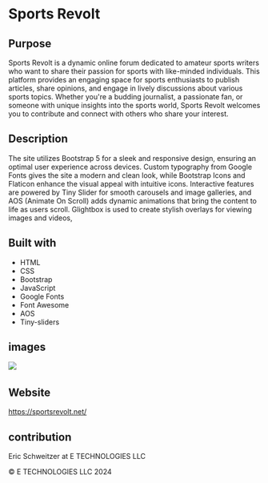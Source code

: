 # Sports Revolt

## Purpose
Sports Revolt is a dynamic online forum dedicated to amateur sports writers who want to share their passion for sports with like-minded individuals. This platform provides an engaging space for sports enthusiasts to publish articles, share opinions, and engage in lively discussions about various sports topics. Whether you're a budding journalist, a passionate fan, or someone with unique insights into the sports world, Sports Revolt welcomes you to contribute and connect with others who share your interest.


## Description
 The site utilizes Bootstrap 5 for a sleek and responsive design, ensuring an optimal user experience across devices. Custom typography from Google Fonts gives the site a modern and clean look, while Bootstrap Icons and Flaticon enhance the visual appeal with intuitive icons. Interactive features are powered by Tiny Slider for smooth carousels and image galleries, and AOS (Animate On Scroll) adds dynamic animations that bring the content to life as users scroll. Glightbox is used to create stylish overlays for viewing images and videos, 
 
 <!-- and Flatpickr
  provides a user-friendly datepicker for seamless form interactions. Altogether, these technologies work in harmony to create a vibrant community space for sports enthusiasts to express their passion and connect with like-minded individuals. -->


## Built with

* HTML
* CSS
* Bootstrap
* JavaScript
* Google Fonts
* Font Awesome
* AOS
* Tiny-sliders



## images

![](/img)
![]()
![]()
![]()
![]()


## Website 
https://sportsrevolt.net/ 

## contribution
Eric Schweitzer at E TECHNOLOGIES LLC

&copy; E TECHNOLOGIES LLC 2024

<!-- images bball 5 base 4 foot 4 more 9 -->

<!-- Transaction ID
3DN24957SA515791U -->

<!-- TO DO  -->

<!-- took out comment section. got it to work on base ball section -->
<!-- change top of page of content page. -->





<!-- get AI articles or free articles and write articles -->
<!-- on content pages put 4 best articles in the sections that seperate the articles -->
<!-- take out popular post side bar in article sections -->

<!-- use data-aos="" not sure its working on everthing bc its in class and not data-aos -->

<!-- delete unused images -->
<!-- If I get more writers I could do a page with authors info and link it to the read my bio button on the contaent pages -->
<!-- read readme and delet things that arent used  -->
<!-- tranfer footer from index to all other pages after copyright is removed -->
<!-- leave a commnent section see if it will work -->
<!-- use side sections for links to bball/baseball reference and other useful sites education is important and links to resources-->
<!-- buy template https://untree.co/license/  as long as comments and forms work -->
<!-- tips on how to write your own artcle -->


<!--  -->
<!--  -->
<!--  -->

<!-- THINGS TO THINK ABOUT -->

<!--  need to think of clever way to get writers/and how to make site different-->
<!--  ask tiktokers to write something, pitch it as a way to get discovered and grow their brand-->

<!-- test -->
<!-- aos animations******************************************* -->

<!-- Fade Animations:
fade-up
fade-down
fade-left
fade-right
fade
Flip Animations:
flip-left
flip-right
flip-up
flip-down
Slide Animations:
slide-up
slide-down
slide-left
slide-right
Zoom Animations:
zoom-in
zoom-out
Other Animations:
rotate-left
rotate-right -->


<!-- MY ARTICLES -->
<!-- bronny/ main stream media/ always be a current player in the goat debate -->
<!-- young fans ruining sports -->
  <!--no research, they believe everything, they think mvps should be on bad teams, winning doesnt matter, potential > production (kyrie)   -->
<!-- if this was kobe in the olympics people would say "hes playing against amatures" te double standard, see if I can trick tiktokers and put into th article -->
<!-- ask friends to write articles about their sport -->
<!-- none of these cowards can take critiizim or facts, they block anyone that has facts to bak them up. youe give a fact that proves them wron and they run away. just like todays players. big pussies  -->



<!-- NEED TO REMEMBER -->
<!--  work on header...header done for now****** footer on home page then transfer-->
<!--  -->
<!--  -->
<!--  -->
<!--  -->


<!-- Icon attribute already added to terms page -->
 <!-- <a href="https://www.freepik.com/icon/american-football_2700012#fromView=search&page=1&position=35&uuid=0f39eed9-6439-42a6-83fa-d51d04fe93ed">Icon by Freepik</a>  
<a href="https://www.freepik.com/search">Icon by Freepik</a> 
 Image by <a href="https://pixabay.com/users/katehonish-54094/?utm_source=link-attribution&utm_medium=referral&utm_campaign=image&utm_content=183266">Kate Honish</a> from <a href="https://pixabay.com//?utm_source=link-attribution&utm_medium=referral&utm_campaign=image&utm_content=183266">Pixabay</a> 
 Image by <a href="https://pixabay.com/users/pexels-2286921/?utm_source=link-attribution&utm_medium=referral&utm_campaign=image&utm_content=1846039">Pexels</a> from <a href="https://pixabay.com//?utm_source=link-attribution&utm_medium=referral&utm_campaign=image&utm_content=1846039">Pixabay</a> 
 Image by <a href="https://pixabay.com/users/eileenploh-20250/?utm_source=link-attribution&utm_medium=referral&utm_campaign=image&utm_content=78394">eileenploh</a> from <a href="https://pixabay.com//?utm_source=link-attribution&utm_medium=referral&utm_campaign=image&utm_content=78394">Pixabay</a>  -->
 <!-- <a href="https://www.freepik.com/free-photo/horizontal-shot-crowded-yankee-baseball-stadium-players-field_10860215.htm#fromView=search&page=1&position=23&uuid=d2bdb9e7-0922-4a31-96c8-5ed373ca0221">Image by wirestock on Freepik</a>
 <a href="https://www.freepik.com/free-photo/overhead-shot-people-basketball-court-park_9283225.htm#fromView=search&page=1&position=6&uuid=f677a51b-dcd2-4797-aeb2-6e61ff9d210a">Image by wirestock on Freepik</a>
 <a href="https://www.freepik.com/free-photo/black-man-doing-sports-playing-basketball-sunrise-silhouette_9653925.htm#fromView=search&page=1&position=9&uuid=f677a51b-dcd2-4797-aeb2-6e61ff9d210a">Image by marymarkevich on Freepik</a> -->



<!-- Yes, there are several options to obtain articles for your website without paying for them. Here are a few:
Public Domain Articles
Public Domain Sherpa: Offers a wide range of public domain articles.
Public Domain 4U: Provides articles, ebooks, and other content in the public domain.
Creative Commons Licensed Articles
Medium: Many authors share their articles under Creative Commons licenses.
HubPages: Articles are published under Creative Commons licenses.
EzineArticles: Allows you to republish articles with proper attribution.
Guest Blogging
Invite experts in your niche to write guest posts for your website.
Offer exposure and backlinks in exchange for their content.
Open-Source Article Directories
ArticleSphere: Offers a wide range of articles under Creative Commons licenses.
GoArticles: Provides articles that can be republished with proper attribution.
Content Sharing Platforms
Quora: Allows you to republish answers (with proper attribution) as articles.
LinkedIn Pulse: Publishes articles under Creative Commons licenses. -->


<!-- Here are some sites that offer sports articles under Creative Commons licenses or public domain:
Sports Article Directories
EzineArticles (Sports category): Offers a wide range of sports articles.(xouldnt find site)
ArticleSphere (Sports category): Provides sports articles under Creative Commons licenses.(couldnt find)
GoArticles (Sports category): Offers sports articles that can be republished with proper attribution.
Sports Articles on Medium: Many authors share sports articles under Creative Commons licenses.

Sports News Sites with CC-Licensed Content
Bleacher Report's CC-licensed articles: Select articles are available under Creative Commons licenses.
SB Nation's CC-licensed articles: Some articles are published under Creative Commons licenses.
Public Domain Sports Articles
Public Domain Sherpa (Sports category): Offers a limited selection of public domain sports articles.
Public Domain 4U (Sports category): Provides a few public domain sports articles.
Sports Blogs and Websites with Guest Blogging Opportunities
Sports Blog Nation: Allows guest posting opportunities for sports bloggers.
The Sports Daily: Accepts guest posts from sports writers. -->


<!-- That's correct! When using articles from these sites, make sure to:
Verify the license: Check the article's license terms to ensure it allows for republication. Common licenses include Creative Commons Attribution (CC BY) or Creative Commons Attribution-ShareAlike (CC BY-SA).
Give proper attribution: Credit the original author and source, as required by the license. This typically includes:
Author's name
Article title
Original publication date
Link to the original article (if applicable)
Comply with license conditions: If the license requires, you may need to:
Share your own content under the same license (CC BY-SA)
Not use the article for commercial purposes (check the license for restrictions)
By following these steps, you can use articles from these sites on your website for free, while also respecting the original authors' rights and contributions.
Remember to always review the license terms and conditions for each article to ensure you're meeting the requirements. -->


<!-- messaged SBnation 7-29 through there site  -->
<!-- https://www.articlecity.com/blog/category/articles/recreation_and_sports/  -->
<!-- maybe have AI write some articles with my prompts  -->










<!-- /*
* Template Name: Blogy
* Template Author: Untree.co
* Template URI: https://untree.co/
* License: https://creativecommons.org/licenses/by/3.0/
*/ -->